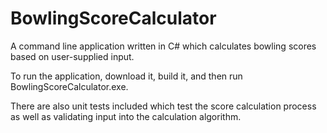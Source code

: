 # BowlingScoreCalculator

A command line application written in C# which calculates bowling scores based on user-supplied input.

To run the application, download it, build it, and then run BowlingScoreCalculator.exe.

There are also unit tests included which test the score calculation process as well as validating input into the calculation algorithm.

